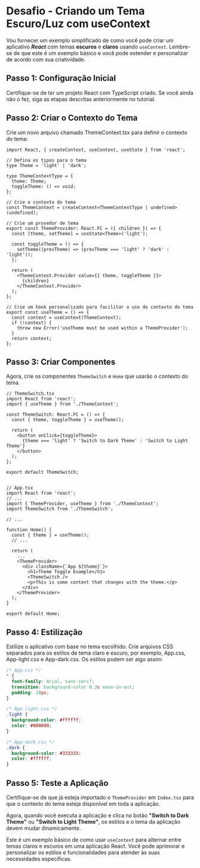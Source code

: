 # Desafio - Criando um Tema Escuro/Luz com useContext

Vou fornecer um exemplo simplificado de como você pode criar um aplicativo ***React*** com temas **escuros** e **claros** usando `useContext`. Lembre-se de que este é um exemplo básico e você pode estender e personalizar de acordo com sua criatividade.

## Passo 1: Configuração Inicial

Certifique-se de ter um projeto React com TypeScript criado. Se você ainda não o fez, siga as etapas descritas anteriormente no tutorial.

## Passo 2: Criar o Contexto do Tema

Crie um novo arquivo chamado ThemeContext.tsx para definir o contexto do tema:

```tsx
import React, { createContext, useContext, useState } from 'react';

// Defina os tipos para o tema
type Theme = 'light' | 'dark';

type ThemeContextType = {
  theme: Theme;
  toggleTheme: () => void;
};

// Crie o contexto do tema
const ThemeContext = createContext<ThemeContextType | undefined>(undefined);

// Crie um provedor de tema
export const ThemeProvider: React.FC = ({ children }) => {
  const [theme, setTheme] = useState<Theme>('light');

  const toggleTheme = () => {
    setTheme((prevTheme) => (prevTheme === 'light' ? 'dark' : 'light'));
  };

  return (
    <ThemeContext.Provider value={{ theme, toggleTheme }}>
      {children}
    </ThemeContext.Provider>
  );
};

// Crie um hook personalizado para facilitar o uso do contexto do tema
export const useTheme = () => {
  const context = useContext(ThemeContext);
  if (!context) {
    throw new Error('useTheme must be used within a ThemeProvider');
  }
  return context;
};
```

## Passo 3: Criar Componentes

Agora, crie os componentes `ThemeSwitch` e `Home` que usarão o contexto do tema.

```tsx
// ThemeSwitch.tsx
import React from 'react';
import { useTheme } from './ThemeContext';

const ThemeSwitch: React.FC = () => {
  const { theme, toggleTheme } = useTheme();

  return (
    <button onClick={toggleTheme}>
      {theme === 'light' ? 'Switch to Dark Theme' : 'Switch to Light Theme'}
    </button>
  );
};

export default ThemeSwitch;


// App.tsx
import React from 'react';
// ...
import { ThemeProvider, useTheme } from './ThemeContext';
import ThemeSwitch from './ThemeSwitch';

// ...

function Home() {
  const { theme } = useTheme();
  // ...

  return (
    ...
    <ThemeProvider>
      <div className={`App ${theme}`}>
        <h1>Theme Toggle Example</h1>
        <ThemeSwitch />
        <p>This is some content that changes with the theme.</p>
      </div>
    </ThemeProvider>
  );
}

export default Home;
```

## Passo 4: Estilização

Estilize o aplicativo com base no tema escolhido. Crie arquivos CSS separados para os estilos de tema claro e escuro, por exemplo, App.css, App-light.css e App-dark.css. Os estilos podem ser algo assim:

```css
/* App.css */
* {
  font-family: Arial, sans-serif;
  transition: background-color 0.3s ease-in-out;
  padding: 20px;
}

/* App-light.css */
.light {
  background-color: #ffffff;
  color: #000000;
}

/* App-dark.css */
.dark {
  background-color: #333333;
  color: #ffffff;
}
```

## Passo 5: Teste a Aplicação

Certifique-se de que já esteja importado o `ThemeProvider` em `Index.tsx` para que o contexto do tema esteja disponível em toda a aplicação.

Agora, quando você executa a aplicação e clica no botão **"Switch to Dark Theme"** ou **"Switch to Light Theme"**, os estilos e o tema da aplicação devem mudar dinamicamente.

Este é um exemplo básico de como usar `useContext` para alternar entre temas claros e escuros em uma aplicação React. Você pode aprimorar e personalizar os estilos e funcionalidades para atender às suas necessidades específicas.